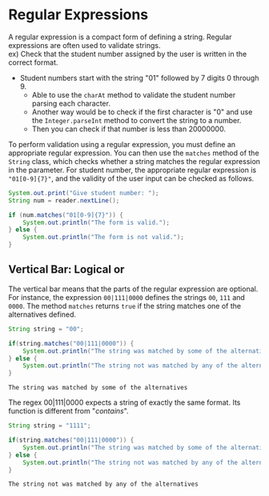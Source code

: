 # Regular Expressions
A regular expression is a compact form of defining a string. Regular expressions are often used to validate strings.   
ex) Check that the student number assigned by the user is written in the correct format.
- Student numbers start with the string "01" followed by 7 digits 0 through 9.
  * Able to use the `charAt` method to validate the student number parsing each character.
  * Another way would be to check if the first character is "0" and use the `Integer.parseInt` method to convert the string to a number. 
  * Then you can check if that number is less than 20000000.

To perform validation using a regular expression, you must define an appropriate regular expression. You can then use the `matches` method of the `String` class, which checks whether a string matches the regular expression in the parameter. For student number, the appropriate regular expression is `"01[0-9]{7}"`, and the validity of the user input can be checked as follows.
```java
System.out.print("Give student number: ");
String num = reader.nextLine();

if (num.matches("01[0-9]{7}")) {
    System.out.println("The form is valid.");
} else {
    System.out.println("The form is not valid.");
}
```

## Vertical Bar: Logical or
The vertical bar means that the parts of the regular expression are optional. For instance, the expression `00|111|0000` defines the strings `00`, `111` and `0000`. The method `matches` returns `true` if the string matches one of the alternatives defined.
```java
String string = "00";

if(string.matches("00|111|0000")) {
    System.out.println("The string was matched by some of the alternatives");
} else {
    System.out.println("The string not was matched by any of the alternatives");
}
```
```
The string was matched by some of the alternatives
```
The regex 00|111|0000 expects a string of exactly the same format. Its function is different from "*contains*".

```java
String string = "1111";

if(string.matches("00|111|0000")) {
    System.out.println("The string was matched by some of the alternatives");
} else {
    System.out.println("The string not was matched by any of the alternatives");
}
```
```
The string not was matched by any of the alternatives
```
